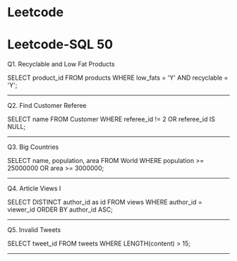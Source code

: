 # Leetcode

# Leetcode-SQL 50


Q1. Recyclable and Low Fat Products
 
SELECT product_id
FROM products
WHERE low_fats = 'Y' AND recyclable = 'Y';

-----
Q2. Find Customer Referee

SELECT name
FROM Customer 
WHERE referee_id != 2 OR referee_id IS NULL;

-----
Q3. Big Countries

SELECT 
    name, 
    population, 
    area
FROM World
WHERE 
    population >= 25000000 
    OR area >= 3000000;

-----
Q4. Article Views I

SELECT DISTINCT author_id as id
FROM views
WHERE 
    author_id = viewer_id
ORDER BY author_id ASC;

-----
Q5. Invalid Tweets

SELECT tweet_id
FROM tweets
WHERE LENGTH(content) > 15;

-----
